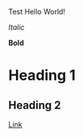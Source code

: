 Test
Hello World!

*Italic*

**Bold**

# Heading 1

## Heading 2

[Link](https://vishaal-gaddipati.github.io/cse15l-lab-reports/)

